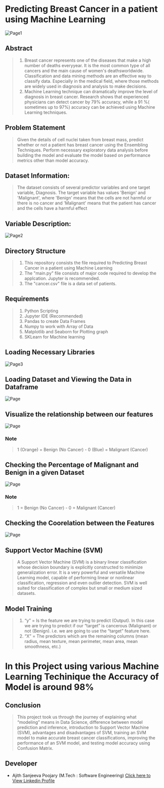 # Predicting Breast Cancer in a patient using Machine Learning
![Page1](https://github.com/connectasp/BreastCancerPrediction_Project/blob/abf32cd5694b2fc8e23d4e73bc9bad550a5036c3/Asset/breast-cancer-awareness-month-banner-with-young-woman-pink-ribbon_73378-1069.jpg)

## Abstract
> 1. Breast cancer represents one of the diseases that make a high number of deaths everyyear. 
> It is the most common type of all cancers and the main cause of women's deathsworldwide. 
> Classification and data mining methods are an effective way to classify data.
> Especially in the medical field, where those methods are widely used in diagnosis and analysis to make decisions.
> 2. Machine Learning technique can dramatically improve the level of diagnosis in breast cancer. Research shows that experienced physicians can detect cancer by 79% accuracy, while a 91 %( sometimes up to 97%) accuracy can be achieved using Machine Learning techniques.

## Problem Statement
> Given the details of cell nuclei taken from breast mass, predict whether or not a patient has breast cancer using the Ensembling Techniques. Perform necessary exploratory data analysis before building the model and evaluate the model based on performance metrics other than model accuracy.

## Dataset Information:
> The dataset consists of several predictor variables and one target variable, Diagnosis. The target variable has values 'Benign' and 'Malignant', where 'Benign' means that the cells are not harmful or there is no cancer and 'Malignant' means that the patient has cancer and the cells have a harmful effect

## Variable Description:
![Page2](https://github.com/connectasp/BreastCancerPrediction_Project/blob/dda6d06faf809e1bbc2c2428a830574184a57732/Asset/Screenshot%202022-12-27%20115250.png)

## Directory Structure
> 1. This repository consists the file required to Predicting Breast Cancer in a patient using Machine Learning
> 2. The "main.py" file consists of major code required to develop the applcation. Jupyter is recommended.
> 3. The "cancer.csv" file is a data set of patients.

## Requirements
> 1. Python Scripting
> 2. Jupyter IDE (Recommended)
> 3. Pandas to create Data Frames
> 3. Numpy to work with Array of Data
> 4. Matplotlib and Seaborn for Plotting graph
> 5. SKLearn for Machine learning

## Loading Necessary Libraries
![Page3](https://github.com/connectasp/BreastCancerPrediction_Project/blob/62ba0302c1474119373376cdfae3ab3daa4db1ec/Asset/Screenshot%202022-12-27%20113333.png)

## Loading Dataset and Viewing the Data in Dataframe
![Page](https://github.com/connectasp/BreastCancerPrediction_Project/blob/62ba0302c1474119373376cdfae3ab3daa4db1ec/Asset/Screenshot%202022-12-27%20113353.png)

## Visualize the relationship between our features
![Page](https://github.com/connectasp/BreastCancerPrediction_Project/blob/62ba0302c1474119373376cdfae3ab3daa4db1ec/Asset/download%20(1).png)

### Note
> 1 (Orange) = Benign (No Cancer) - 0 (Blue) = Malignant (Cancer)


## Checking the Percentage of Malignant and Benign in a given Dataset
![Page](https://github.com/connectasp/BreastCancerPrediction_Project/blob/62ba0302c1474119373376cdfae3ab3daa4db1ec/Asset/download%20(2).png)

### Note
> 1 = Benign (No Cancer) - 0 = Malignant (Cancer)

## Checking the Coorelation between the Features
![Page](https://github.com/connectasp/BreastCancerPrediction_Project/blob/62ba0302c1474119373376cdfae3ab3daa4db1ec/Asset/download%20(3).png)

## Support Vector Machine (SVM)
> A Support Vector Machine (SVM) is a binary linear classification whose decision boundary is explicitly constructed to minimize generalization error. It is a very powerful and versatile Machine Learning model, capable of performing linear or nonlinear classification, regression and even outlier detection.
SVM is well suited for classification of complex but small or medium sized datasets.

## Model Training
> 1. “y” = Is the feature we are trying to predict (Output). In this case we are trying to predict if our “target” is cancerous (Malignant) or not (Benign). i.e. we are going to use the “target” feature here.
> 2. “X” = The predictors which are the remaining columns (mean radius, mean texture, mean perimeter, mean area, mean smoothness, etc.)

# In this Project using various Machine Learning Techinique the Accuracy of Model is around 98%

## Conclusion
> This project took us through the journey of explaining what “modeling” means in Data Science, difference between model prediction and inference, introduction to Support Vector Machine (SVM), advantages and disadvantages of SVM, training an SVM model to make accurate breast cancer classifications, improving the performance of an SVM model, and testing model accuracy using Confusion Matrix.

## Developer
+ Ajith Sanjeeva Poojary (M.Tech : Software Engineering)
[Click here to View Linkedin Profile](https://www.linkedin.com/in/connectasp/)


